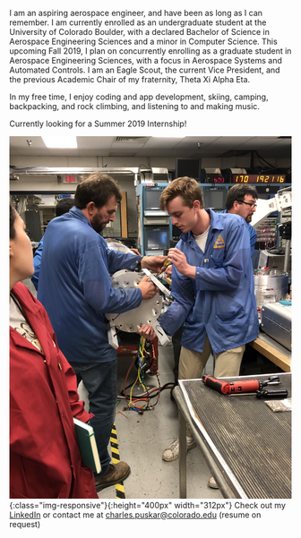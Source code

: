 I am an aspiring aerospace engineer, and have been as long as I can remember. I am currently enrolled as an undergraduate student at the University of Colorado Boulder, with a declared Bachelor of Science in Aerospace Engineering Sciences and a minor in Computer Science. This upcoming Fall 2019, I plan on concurrently enrolling as a graduate student in Aerospace Engineering Sciences, with a focus in Aerospace Systems and Automated Controls. I am an Eagle Scout, the current Vice President, and the previous Academic Chair of my fraternity, Theta Xi Alpha Eta.

In my free time, I enjoy coding and app development, skiing, camping, backpacking, and rock climbing, and listening to and making music.

Currently looking for a Summer 2019 Internship! 

![frontimage](/images/rocket.jpeg){:class="img-responsive"}{:height="400px" width="312px"} Check out my [LinkedIn](https://www.linkedin.com/in/charles-puskar/) or contact me at charles.puskar@colorado.edu (resume on request)




